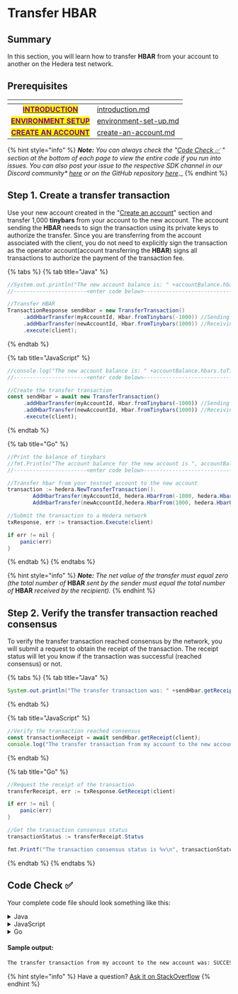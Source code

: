 # Transfer HBAR

## Summary

In this section, you will learn how to transfer **HBAR** from your account to another on the Hedera test network.

## Prerequisites <a href="#pre-requisites" id="pre-requisites"></a>

<table data-view="cards"><thead><tr><th align="center"></th><th data-hidden data-card-target data-type="content-ref"></th></tr></thead><tbody><tr><td align="center"><a href="introduction.md"><mark style="color:purple;"><strong>INTRODUCTION</strong></mark></a></td><td><a href="introduction.md">introduction.md</a></td></tr><tr><td align="center"><a href="environment-set-up.md"><mark style="color:purple;"><strong>ENVIRONMENT SETUP</strong></mark></a></td><td><a href="environment-set-up.md">environment-set-up.md</a></td></tr><tr><td align="center"><a href="create-an-account.md"><mark style="color:purple;"><strong>CREATE AN ACCOUNT</strong></mark></a></td><td><a href="create-an-account.md">create-an-account.md</a></td></tr></tbody></table>

{% hint style="info" %}
_**Note:** You can always check the "_[_Code Check ✅_](transfer-hbar.md#code-check) _" section at the bottom of each page to view the entire code if you run into issues. You can also post your issue to the respective SDK channel in our Discord community* [_here_](http://hedera.com/discord) _or on the GitHub repository_ [_here_](https://github.com/hashgraph/hedera-docs)_._
{% endhint %}

## Step 1. Create a transfer transaction

Use your new account created in the "[Create an account](create-an-account.md)" section and transfer 1,000 **tinybars** from your account to the new account. The account sending the **HBAR** needs to sign the transaction using its private keys to authorize the transfer. Since you are transferring from the account associated with the client, you do not need to explicitly sign the transaction as the operator account(account transferring the **HBAR**) signs all transactions to authorize the payment of the transaction fee.

{% tabs %}
{% tab title="Java" %}
```java
//System.out.println("The new account balance is: " +accountBalance.hbars);
//-----------------------<enter code below>--------------------------------------

//Transfer HBAR
TransactionResponse sendHbar = new TransferTransaction()
     .addHbarTransfer(myAccountId, Hbar.fromTinybars(-1000)) //Sending account
     .addHbarTransfer(newAccountId, Hbar.fromTinybars(1000)) //Receiving account
     .execute(client);
```
{% endtab %}

{% tab title="JavaScript" %}
```javascript
//console.log("The new account balance is: " +accountBalance.hbars.toTinybars() +" tinybar.");
//-----------------------<enter code below>--------------------------------------

//Create the transfer transaction
const sendHbar = await new TransferTransaction()
     .addHbarTransfer(myAccountId, Hbar.fromTinybars(-1000)) //Sending account
     .addHbarTransfer(newAccountId, Hbar.fromTinybars(1000)) //Receiving account
     .execute(client);
```
{% endtab %}

{% tab title="Go" %}
```java
//Print the balance of tinybars
//fmt.Println("The account balance for the new account is ", accountBalance.Hbars.AsTinybar())
//-----------------------<enter code below>--------------------------------------

//Transfer hbar from your testnet account to the new account
transaction := hedera.NewTransferTransaction().
        AddHbarTransfer(myAccountId, hedera.HbarFrom(-1000, hedera.HbarUnits.Tinybar)).
        AddHbarTransfer(newAccountId,hedera.HbarFrom(1000, hedera.HbarUnits.Tinybar))

//Submit the transaction to a Hedera network
txResponse, err := transaction.Execute(client)

if err != nil {
    panic(err)
}
```
{% endtab %}
{% endtabs %}

{% hint style="info" %}
_**Note:** The net value of the transfer must equal zero (the total number of_ **HBAR** _sent by the sender must equal the total number of_ **HBAR** _received by the recipient)._
{% endhint %}

## Step 2. Verify the transfer transaction reached consensus

To verify the transfer transaction reached consensus by the network, you will submit a request to obtain the receipt of the transaction. The receipt status will let you know if the transaction was successful (reached consensus) or not.

{% tabs %}
{% tab title="Java" %}
```java
System.out.println("The transfer transaction was: " +sendHbar.getReceipt(client).status);
```
{% endtab %}

{% tab title="JavaScript" %}
```javascript
//Verify the transaction reached consensus
const transactionReceipt = await sendHbar.getReceipt(client);
console.log("The transfer transaction from my account to the new account was: " + transactionReceipt.status.toString());
```
{% endtab %}

{% tab title="Go" %}
```java
//Request the receipt of the transaction
transferReceipt, err := txResponse.GetReceipt(client)

if err != nil {
    panic(err)
}

//Get the transaction consensus status
transactionStatus := transferReceipt.Status

fmt.Printf("The transaction consensus status is %v\n", transactionStatus)
```
{% endtab %}
{% endtabs %}

## Code Check ✅

Your complete code file should look something like this:

<details>

<summary>Java</summary>

{% code title="HederaExamples.java" %}
```java
import com.hedera.hashgraph.sdk.AccountId;
import com.hedera.hashgraph.sdk.HederaPreCheckStatusException;
import com.hedera.hashgraph.sdk.HederaReceiptStatusException;
import com.hedera.hashgraph.sdk.PrivateKey;
import com.hedera.hashgraph.sdk.Client;
import com.hedera.hashgraph.sdk.TransactionResponse;
import com.hedera.hashgraph.sdk.PublicKey;
import com.hedera.hashgraph.sdk.AccountCreateTransaction;
import com.hedera.hashgraph.sdk.Hbar;
import com.hedera.hashgraph.sdk.AccountBalanceQuery;
import com.hedera.hashgraph.sdk.AccountBalance;
import com.hedera.hashgraph.sdk.TransferTransaction;
import io.github.cdimascio.dotenv.Dotenv;

import java.util.concurrent.TimeoutException;

public class HederaExamples {

    public static void main(String[] args) throws TimeoutException, HederaPreCheckStatusException, HederaReceiptStatusException {

        //Grab your Hedera testnet account ID and private key
        AccountId myAccountId = AccountId.fromString(Dotenv.load().get("MY_ACCOUNT_ID"));
        PrivateKey myPrivateKey = PrivateKey.fromString(Dotenv.load().get("MY_PRIVATE_KEY"));

        // Create your connection to the Hedera network
        const client = Client.forTestnet();

        //Set your account as the client's operator
        client.setOperator(myAccountId, myPrivateKey);

        // Set default max transaction fee & max query payment
        client.setMaxTransactionFee(new Hbar(100));
        client.setMaxQueryPayment(new Hbar(50));

        // Generate a new key pair
        PrivateKey newAccountPrivateKey = PrivateKey.generateED25519();
        PublicKey newAccountPublicKey = newAccountPrivateKey.getPublicKey();

        //Create new account and assign the public key
        TransactionResponse newAccount = new AccountCreateTransaction()
                .setKey(newAccountPublicKey)
                .setInitialBalance( Hbar.fromTinybars(1000))
                .execute(client);

        // Get the new account ID
        AccountId newAccountId = newAccount.getReceipt(client).accountId;

        System.out.println("\nNew account ID: " +newAccountId);

        //Check the new account's balance
        AccountBalance accountBalance = new AccountBalanceQuery()
                .setAccountId(newAccountId)
                .execute(client);

        //Transfer HBAR
        TransactionResponse sendHbar = new TransferTransaction()
                .addHbarTransfer(myAccountId, Hbar.fromTinybars(-1000))
                .addHbarTransfer(newAccountId, Hbar.fromTinybars(1000))
                .execute(client);

        System.out.println("The transfer transaction was: " +sendHbar.getReceipt(client).status);

    }
}
```
{% endcode %}

</details>

<details>

<summary>JavaScript</summary>

{% code title="index.js" %}
```javascript
const {
  Client,
  PrivateKey,
  AccountCreateTransaction,
  AccountBalanceQuery,
  Hbar,
  TransferTransaction,
} = require("@hashgraph/sdk");
require("dotenv").config();

async function environmentSetup() {
  // Grab your Hedera testnet account ID and private key from your .env file
  const myAccountId = process.env.MY_ACCOUNT_ID;
  const myPrivateKey = process.env.MY_PRIVATE_KEY;

  // If we weren't able to grab it, we should throw a new error
  if (myAccountId == null || myPrivateKey == null) {
    throw new Error(
      "Environment variables myAccountId and myPrivateKey must be present"
    );
  }

  // Create your connection to the Hedera network
  const client = Client.forTestnet();

  //Set your account as the client's operator
  client.setOperator(myAccountId, myPrivateKey);

  // Set default max transaction fee & max query payment
  client.setMaxTransactionFee(new Hbar(100));
  client.setMaxQueryPayment(new Hbar(50));

  // Create new keys
  const newAccountPrivateKey = PrivateKey.generateED25519();
  const newAccountPublicKey = newAccountPrivateKey.publicKey;

  // Create a new account with 1,000 tinybar starting balance
  const newAccountTransactionResponse = await new AccountCreateTransaction()
    .setKey(newAccountPublicKey)
    .setInitialBalance(Hbar.fromTinybars(1000))
    .execute(client);

  // Get the new account ID
  const getReceipt = await newAccountTransactionResponse.getReceipt(client);
  const newAccountId = getReceipt.accountId;

  console.log("\nNew account ID: " + newAccountId);

  // Verify the account balance
  const accountBalance = await new AccountBalanceQuery()
    .setAccountId(newAccountId)
    .execute(client);

  console.log(
    "\nNew account balance is: " +
      accountBalance.hbars.toTinybars() +
      " tinybars."
  );

  // Create the transfer transaction
  const sendHbar = await new TransferTransaction()
    .addHbarTransfer(myAccountId, Hbar.fromTinybars(-1000))
    .addHbarTransfer(newAccountId, Hbar.fromTinybars(1000))
    .execute(client);

  // Verify the transaction reached consensus
  const transactionReceipt = await sendHbar.getReceipt(client);
  console.log(
    "\nThe transfer transaction from my account to the new account was: " +
      transactionReceipt.status.toString()
  );
}
environmentSetup();
```
{% endcode %}

</details>

<details>

<summary>Go</summary>

```go
package main

import (
    "fmt"
    "os"

    "github.com/hashgraph/hedera-sdk-go/v2"
    "github.com/joho/godotenv"
)

func main() {

    //Loads the .env file and throws an error if it cannot load the variables from that file correctly
    err := godotenv.Load(".env")
    if err != nil {
        panic(fmt.Errorf("Unable to load environment variables from .env file. Error:\n%v\n", err))
    }

    //Grab your testnet account ID and private key from the .env file
    myAccountId, err := hedera.AccountIDFromString(os.Getenv("MY_ACCOUNT_ID"))
    if err != nil {
        panic(err)
    }

    myPrivateKey, err := hedera.PrivateKeyFromString(os.Getenv("MY_PRIVATE_KEY"))
    if err != nil {
        panic(err)
    }

    //Create your testnet client
    client := hedera.ClientForTestnet()
    client.SetOperator(myAccountId, myPrivateKey)

    // Set default max transaction fee & max query payment
    client.SetDefaultMaxTransactionFee(hedera.HbarFrom(100, hedera.HbarUnits.Hbar))
    client.SetDefaultMaxQueryPayment(hedera.HbarFrom(50, hedera.HbarUnits.Hbar))

    //Generate new keys for the account you will create
    newAccountPrivateKey, err := hedera.PrivateKeyGenerateEd25519()
    if err != nil {
        panic(err)
    }

    newAccountPublicKey := newAccountPrivateKey.PublicKey()

    //Create new account and assign the public key
    newAccount, err := hedera.NewAccountCreateTransaction().
        SetKey(newAccountPublicKey).
        SetInitialBalance(hedera.HbarFrom(1000, hedera.HbarUnits.Tinybar)).
        Execute(client)

    //Request the receipt of the transaction
    receipt, err := newAccount.GetReceipt(client)
    if err != nil {
        panic(err)
    }

    //Get the new account ID from the receipt
    newAccountId := *receipt.AccountID

    //Print the new account ID to the console
    fmt.Printf("The new account ID is %v\n", newAccountId)

    //Create the account balance query
    query := hedera.NewAccountBalanceQuery().
        SetAccountID(newAccountId)

    //Sign with client operator private key and submit the query to a Hedera network
    accountBalance, err := query.Execute(client)
    if err != nil {
        panic(err)
    }

    //Print the balance of tinybars
    fmt.Println("The account balance for the new account is", accountBalance.Hbars.AsTinybar())

    //Transfer hbar from your testnet account to the new account
    transaction := hedera.NewTransferTransaction().
        AddHbarTransfer(myAccountId, hedera.HbarFrom(-1000, hedera.HbarUnits.Tinybar)).
        AddHbarTransfer(newAccountId, hedera.HbarFrom(1000, hedera.HbarUnits.Tinybar))

    //Submit the transaction to a Hedera network
    txResponse, err := transaction.Execute(client)

    if err != nil {
        panic(err)
    }

    //Request the receipt of the transaction
    transferReceipt, err := txResponse.GetReceipt(client)

    if err != nil {
        panic(err)
    }

    //Get the transaction consensus status
    transactionStatus := transferReceipt.Status

    fmt.Printf("The transaction consensus status is %v\n", transactionStatus)
}
```

</details>

#### Sample output:

```bash
The transfer transaction from my account to the new account was: SUCCESS
```

{% hint style="info" %}
Have a question? [Ask it on StackOverflow](https://stackoverflow.com/questions/tagged/hedera-hashgraph)
{% endhint %}
